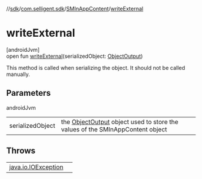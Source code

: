 //[sdk](../../../index.md)/[com.selligent.sdk](../index.md)/[SMInAppContent](index.md)/[writeExternal](write-external.md)

# writeExternal

[androidJvm]\
open fun [writeExternal](write-external.md)(serializedObject: [ObjectOutput](https://developer.android.com/reference/kotlin/java/io/ObjectOutput.html))

This method is called when serializing the object. It should not be called manually.

## Parameters

androidJvm

| | |
|---|---|
| serializedObject | the [ObjectOutput](https://developer.android.com/reference/kotlin/java/io/ObjectOutput.html) object used to store the values of the SMInAppContent object |

## Throws

| | |
|---|---|
| [java.io.IOException](https://developer.android.com/reference/kotlin/java/io/IOException.html) |  |
